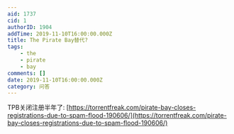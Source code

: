 ```yaml
---
aid: 1737
cid: 1
authorID: 1904
addTime: 2019-11-10T16:00:00.000Z
title: The Pirate Bay替代?
tags:
    - the
    - pirate
    - bay
comments: []
date: 2019-11-10T16:00:00.000Z
category: 问答
---
```


TPB关闭注册半年了: [https://torrentfreak.com/pirate-bay-closes-registrations-due-to-spam-flood-190606/](https://torrentfreak.com/pirate-bay-closes-registrations-due-to-spam-flood-190606/)
